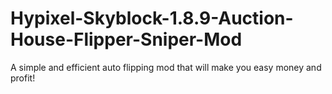 # Hypixel-Skyblock-1.8.9-Auction-House-Flipper-Sniper-Mod
A simple and efficient auto flipping mod that will make you easy money and profit!
